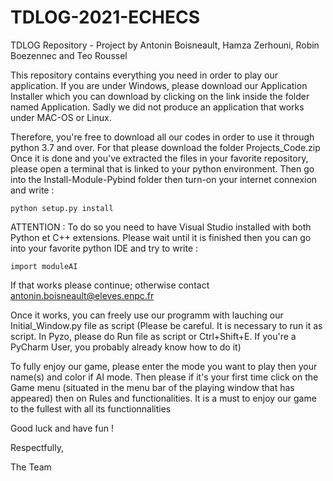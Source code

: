 # TDLOG-2021-ECHECS
TDLOG Repository - Project by Antonin Boisneault, Hamza Zerhouni, Robin Boezennec and Teo Roussel

This repository contains everything you need in order to play our application. 
If you are under Windows, please download our Application Installer which you can download by clicking on the link inside the folder named Application.
Sadly we did not produce an application that works under MAC-OS or Linux. 

Therefore, you're free to download all our codes in order to use it through python 3.7 and over. For that please download the folder Projects_Code.zip
Once it is done and you've extracted the files in your favorite repository, please open a terminal that is linked to your python environment. Then go into the Install-Module-Pybind folder then turn-on your internet connexion and write :
```
python setup.py install
```
ATTENTION : To do so you need to have Visual Studio installed with both Python et C++ extensions.
Please wait until it is finished then you can go into your favorite python IDE and try to write :
```
import moduleAI
```
If that works please continue; otherwise contact antonin.boisneault@eleves.enpc.fr

Once it works, you can freely use our programm with lauching our Initial_Window.py file as script (Please be careful. It is necessary to run it as script. In Pyzo, please do Run file as script or Ctrl+Shift+E. If you're a PyCharm User, you probably already know how to do it)

To fully enjoy our game, please enter the mode you want to play then your name(s) and color if AI mode. Then please if it's your first time click on the Game menu (situated in the menu bar of the playing window that has appeared) then on Rules and functionalities. It is a must to enjoy our game to the fullest with all its functionnalities

Good luck and have fun !

Respectfully, 

The Team
